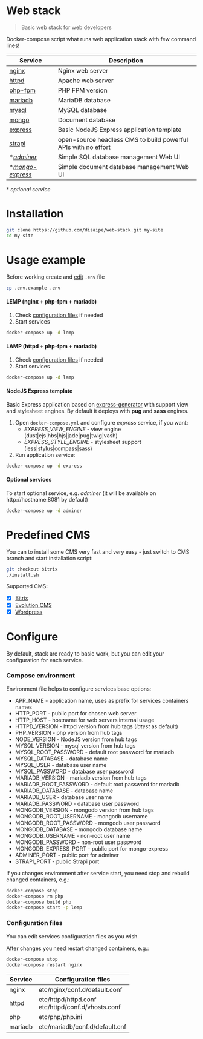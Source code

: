 # Web stack

> Basic web stack for web developers

Docker-compose script what runs web application stack with few command lines!

|Service|Description|
|-|-|
|[nginx](https://hub.docker.com/_/nginx "nginx on docker hub")|Nginx web server|
|[httpd](https://hub.docker.com/_/httpd "httpd on docker hub")|Apache web server|
|[php-fpm](https://hub.docker.com/_/php "php-fpm on docker hub")|PHP FPM version|
|[mariadb](https://hub.docker.com/_/mariadb "mariadb on docker hub")|MariaDB database|
|[mysql](https://hub.docker.com/_/mysql "mysql on docker hub")|MySQL database|
|[mongo](https://hub.docker.com/_/mongo "mongo on docker hub")|Document database|
|[express](https://www.npmjs.com/package/express-generator "express-generator on npm")|Basic NodeJS Express application template|
|[strapi](https://github.com/strapi/strapi "strapi on github")|open-source headless CMS to build powerful APIs with no effort|
|\**[adminer](https://hub.docker.com/_/adminer "adminer on docker hub")*|Simple SQL database management Web UI|
|\**[mongo-express](https://hub.docker.com/_/mongo-express "mongo-express on docker hub")* |Simple document database management Web UI|

\* *optional service*

# Installation

```bash
git clone https://github.com/disaipe/web-stack.git my-site
cd my-site
```

# Usage example

Before working create and [edit](#configure) `.env` file
```bash
cp .env.example .env
```

#### LEMP (nginx + php-fpm + mariadb)
1. Check [configuration files](#configuration-files) if needed
2. Start services
```bash
docker-compose up -d lemp
```

#### LAMP (httpd + php-fpm + mariadb)
1. Check [configuration files](#configuration-files) if needed
2. Start services
```bash
docker-compose up -d lamp
```

#### NodeJS Express template

Basic Express application based on [express-generator](https://www.npmjs.com/package/express-generator) with support view and stylesheet engines.
By default it deploys with **pug** and **sass** engines.

1. Open `docker-compose.yml` and configure *express* service, if you want:
    - *EXPRESS_VIEW_ENGINE* - view engine (dust|ejs|hbs|hjs|jade|pug|twig|vash)
    - *EXPRESS_STYLE_ENGINE* - stylesheet support (less|stylus|compass|sass)
2. Run application service:
```bash
docker-compose up -d express
```

#### Optional services
To start optional service, e.g. *adminer* (it will be available on http://hostname:8081 by default)
```bash
docker-compose up -d adminer
```

# Predefined CMS

You can to install some CMS very fast and very easy - just switch to CMS branch and start installation script:
```bash
git checkout bitrix
./install.sh
```

Supported CMS:
- [x] [Bitrix](https://www.1c-bitrix.ru/)
- [x] [Evolution CMS](https://evo.im/)
- [x] [Wordpress](https://wordpress.org/)

# Configure
By default, stack are ready  to basic work, but you can edit your configuration for each service.


### Compose environment

Environment file helps to configure services base options:
- APP_NAME - application name, uses as prefix for services containers names
- HTTP_PORT - public port for chosen web server
- HTTP_HOST - hostname for web servers internal usage
- HTTPD_VERSION - httpd version from hub tags (*latest* as default)
- PHP_VERSION - php version from hub tags
- NODE_VERSION - NodeJS version from hub tags
- MYSQL_VERSION - mysql version from hub tags
- MYSQL_ROOT_PASSWORD - default root password for mariadb
- MYSQL_DATABASE - database name
- MYSQL_USER - database user name
- MYSQL_PASSWORD - database user password
- MARIADB_VERSION - mariadb version from hub tags
- MARIADB_ROOT_PASSWORD - default root password for mariadb
- MARIADB_DATABASE - database name
- MARIADB_USER - database user name
- MARIADB_PASSWORD - database user password
- MONGODB_VERSION - mongodb version from hub tags
- MONGODB_ROOT_USERNAME - mongodb username
- MONGODB_ROOT_PASSWORD - mongodb user password
- MONGODB_DATABASE - mongodb database name
- MONGODB_USERNAME - non-root user name
- MONGODB_PASSWORD - non-root user password
- MONGODB_EXPRESS_PORT - public port for mongo-express
- ADMINER_PORT - public port for adminer
- STRAPI_PORT - public Strapi port

If you changes environment after service start, you need stop and rebuild changed containers, e.g.:
```bash
docker-compose stop
docker-compose rm php
docker-compose build php
docker-compose start -p lemp
```

### Configuration files
You can edit services configuration files as you wish.

After changes you need restart changed containers, e.g.:
```bash
docker-compose stop
docker-compose restart nginx
```

|Service|Configuration files|
|-|-|
|nginx|etc/nginx/conf.d/default.conf|
|httpd|etc/httpd/httpd.conf<br>etc/httpd/conf.d/vhosts.conf|
|php|etc/php/php.ini|
|mariadb|etc/mariadb/conf.d/default.cnf|
